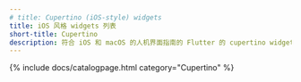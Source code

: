 ```yaml
---
# title: Cupertino (iOS-style) widgets
title: iOS 风格 widgets 列表
short-title: Cupertino
description: 符合 iOS 和 macOS 的人机界面指南的 Flutter 的 cupertino widget 目录。
---
```



{% include docs/catalogpage.html category="Cupertino" %}
